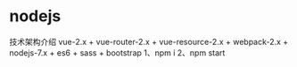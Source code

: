 # nodejs
技术架构介绍 vue-2.x + vue-router-2.x + vue-resource-2.x + webpack-2.x + nodejs-7.x + es6 + sass + bootstrap
1、npm i
2、npm start
